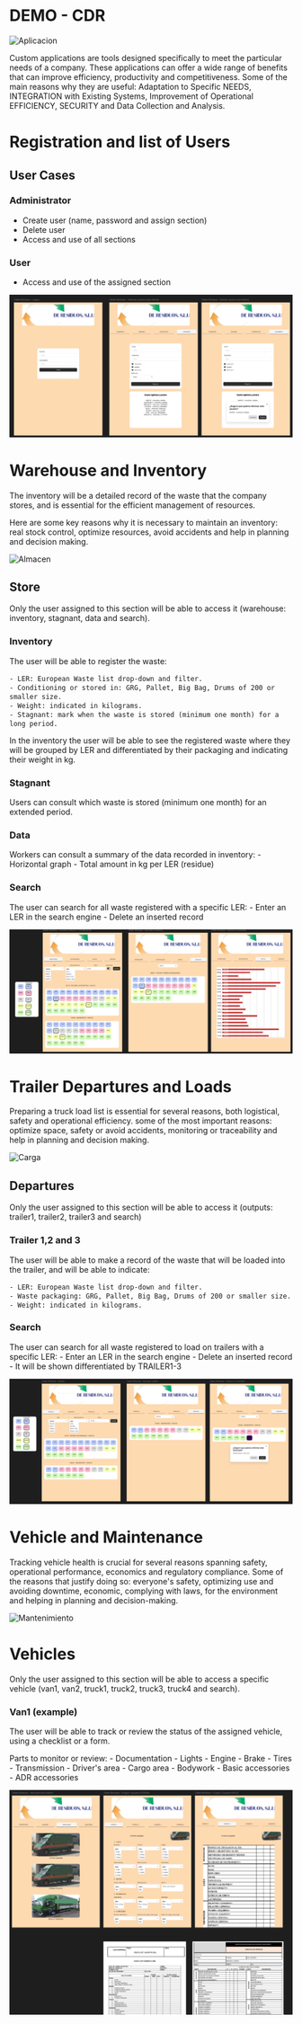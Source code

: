 # DEMO - CDR

![Aplicacion](https://media4.giphy.com/media/Zu9Dt0nOVYWTiQcvV6/giphy.webp?cid=ecf05e475j58b42vamctteexwavgy2o6np19ih5fmv5oeggd&ep=v1_gifs_search&rid=giphy.webp&ct=g)

Custom applications are tools designed specifically to meet the particular needs of a company. These applications can offer a wide range of benefits that can improve efficiency, productivity and competitiveness. Some of the main reasons why they are useful: Adaptation to Specific NEEDS, INTEGRATION with Existing Systems, Improvement of Operational EFFICIENCY, SECURITY and Data Collection and Analysis.

# Registration and list of Users

## User Cases

### Administrator

- Create user (name, password and assign section)
- Delete user
- Access and use of all sections

### User

- Access and use of the assigned section

![Login - Registro de usuarios y listado de usuarios](users.png)

# Warehouse and Inventory

The inventory will be a detailed record of the waste that the company stores, and is essential for the efficient management of resources. 

Here are some key reasons why it is necessary to maintain an inventory: real stock control, optimize resources, avoid accidents and help in planning and decision making.

![Almacen](https://media2.giphy.com/media/VnKkglxCbWsg6CLHtR/giphy.webp?cid=790b76116t7fael4s77gqms15dct1h0c9t39ei9f3yafdk04&ep=v1_gifs_search&rid=giphy.webp&ct=g)

## Store

Only the user assigned to this section will be able to access it (warehouse: inventory, stagnant, data and search).

### Inventory

The user will be able to register the waste:

    - LER: European Waste list drop-down and filter.
    - Conditioning or stored in: GRG, Pallet, Big Bag, Drums of 200 or smaller size.
    - Weight: indicated in kilograms.
    - Stagnant: mark when the waste is stored (minimum one month) for a long period.

In the inventory the user will be able to see the registered waste where they will be grouped by LER and differentiated by their packaging and indicating their weight in kg.

### Stagnant

Users can consult which waste is stored (minimum one month) for an extended period.

### Data

Workers can consult a summary of the data recorded in inventory:
    - Horizontal graph
    - Total amount in kg per LER (residue)

### Search

The user can search for all waste registered with a specific LER:
    - Enter an LER in the search engine
    - Delete an inserted record

![Almacen - Inventario, estancados, separados y buscar](stored.png)

# Trailer Departures and Loads

Preparing a truck load list is essential for several reasons, both logistical, safety and operational efficiency. some of the most important reasons: optimize space, safety or avoid accidents, monitoring or traceability and help in planning and decision making.

![Carga](https://media3.giphy.com/media/QTFhZj677ZnuSvVwt7/200.webp?cid=ecf05e47lg08yr00zqqvzb39tew2hr02vai2anwyi3oyq1rp&ep=v1_gifs_search&rid=200.webp&ct=g)

## Departures

Only the user assigned to this section will be able to access it (outputs: trailer1, trailer2, trailer3 and search)

### Trailer 1,2 and 3

The user will be able to make a record of the waste that will be loaded into the trailer, and will be able to indicate:

    - LER: European Waste list drop-down and filter.
    - Waste packaging: GRG, Pallet, Big Bag, Drums of 200 or smaller size.
    - Weight: indicated in kilograms.

### Search

The user can search for all waste registered to load on trailers with a specific LER:
    - Enter an LER in the search engine
    - Delete an inserted record
    - It will be shown differentiated by TRAILER1-3

![Salidas - Trailer 1, Trailer 2, Trailer 3 y buscar](departures.png)

# Vehicle and Maintenance

Tracking vehicle health is crucial for several reasons spanning safety, operational performance, economics and regulatory compliance. Some of the reasons that justify doing so: everyone's safety, optimizing use and avoiding downtime, economic, complying with laws, for the environment and helping in planning and decision-making.

![Mantenimiento](https://media0.giphy.com/media/O6gydbyHcE9YQ/200.webp?cid=790b7611djdgjbyq56q6swvjde2j6u2l5kbr3bpwagzy3758&ep=v1_gifs_search&rid=200.webp&ct=g)

# Vehicles

Only the user assigned to this section will be able to access a specific vehicle (van1, van2, truck1, truck2, truck3, truck4 and search).

### Van1 (example)

The user will be able to track or review the status of the assigned vehicle, using a checklist or a form.

Parts to monitor or review:
    - Documentation
    - Lights
    - Engine
    - Brake
    - Tires
    - Transmission
    - Driver's area
    - Cargo area
    - Bodywork
    - Basic accessories
    - ADR accessories

![Vehiculos - Furgo 1, Furgo 2, Camion 1...](fleet.png)
